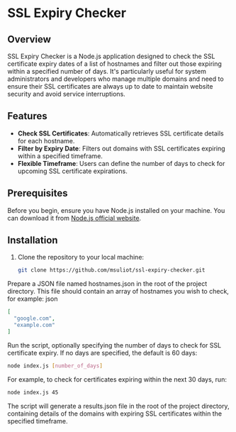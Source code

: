 # SSL Expiry Checker

## Overview

SSL Expiry Checker is a Node.js application designed to check the SSL certificate expiry dates of a list of hostnames and filter out those expiring within a specified number of days. It's particularly useful for system administrators and developers who manage multiple domains and need to ensure their SSL certificates are always up to date to maintain website security and avoid service interruptions.

## Features

- **Check SSL Certificates**: Automatically retrieves SSL certificate details for each hostname.
- **Filter by Expiry Date**: Filters out domains with SSL certificates expiring within a specified timeframe.
- **Flexible Timeframe**: Users can define the number of days to check for upcoming SSL certificate expirations.

## Prerequisites

Before you begin, ensure you have Node.js installed on your machine. You can download it from [Node.js official website](https://nodejs.org/).

## Installation

1. Clone the repository to your local machine:
   ```bash
   git clone https://github.com/msuliot/ssl-expiry-checker.git
    ```

Prepare a JSON file named hostnames.json in the root of the project directory. This file should contain an array of hostnames you wish to check, for example:
json
``` JSON
[
  "google.com",
  "example.com"
]
```

Run the script, optionally specifying the number of days to check for SSL certificate expiry. If no days are specified, the default is 60 days:
```bash
node index.js [number_of_days]
```
For example, to check for certificates expiring within the next 30 days, run:
```bash
node index.js 45
```
The script will generate a results.json file in the root of the project directory, containing details of the domains with expiring SSL certificates within the specified timeframe.
